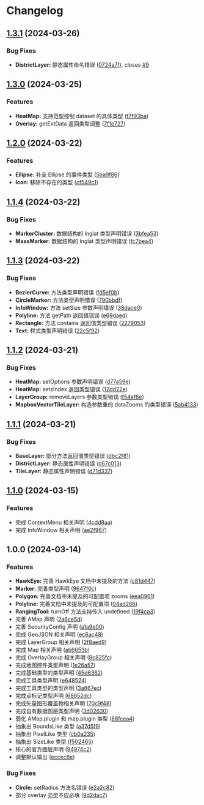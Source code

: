 # Changelog

## [1.3.1](https://github.com/xyy94813/amap-jsapi-v2-types/compare/v1.3.0...v1.3.1) (2024-03-26)


### Bug Fixes

* **DistrictLayer:** 静态属性命名错误 ([0724a7f](https://github.com/xyy94813/amap-jsapi-v2-types/commit/0724a7fd62f5092dc0ce9d2832ef5757f4670441)), closes [#9](https://github.com/xyy94813/amap-jsapi-v2-types/issues/9)

## [1.3.0](https://github.com/xyy94813/amap-jsapi-v2-types/compare/v1.2.0...v1.3.0) (2024-03-25)


### Features

* **HeatMap:** 支持范型控制 dataset 的具体类型 ([f7f93ba](https://github.com/xyy94813/amap-jsapi-v2-types/commit/f7f93bac80cee30d36714f4e0fa415f8c564115e))
* **Overlay:** getExtData 返回类型调整 ([7f1e727](https://github.com/xyy94813/amap-jsapi-v2-types/commit/7f1e727e520c522399d072113f1ae4cb0738103a))

## [1.2.0](https://github.com/xyy94813/amap-jsapi-v2-types/compare/v1.1.4...v1.2.0) (2024-03-22)


### Features

* **Ellipse:** 补全 Ellipse 的事件类型 ([5ba9f86](https://github.com/xyy94813/amap-jsapi-v2-types/commit/5ba9f86162c9607fac4182e4267e4bea092c3738))
* **Icon:** 移除不存在的类型 ([cf549c1](https://github.com/xyy94813/amap-jsapi-v2-types/commit/cf549c1af5fdc136b5fcfa074a995b726045d8fb))

## [1.1.4](https://github.com/xyy94813/amap-jsapi-v2-types/compare/v1.1.3...v1.1.4) (2024-03-22)


### Bug Fixes

* **MarkerCluster:** 数据结构的 lnglat 类型声明错误 ([3bfea53](https://github.com/xyy94813/amap-jsapi-v2-types/commit/3bfea535747f91915a3938b4e4577d83d4cc7517))
* **MassMarker:** 数据结构的 lnglat 类型声明错误 ([fc7bea4](https://github.com/xyy94813/amap-jsapi-v2-types/commit/fc7bea468cd876db7cf93876fc79d6cbe92eac1f))

## [1.1.3](https://github.com/xyy94813/amap-jsapi-v2-types/compare/v1.1.2...v1.1.3) (2024-03-22)


### Bug Fixes

* **BezierCurve:** 方法类型声明错误 ([fd5ef0b](https://github.com/xyy94813/amap-jsapi-v2-types/commit/fd5ef0b7e6dd69ea87e30a5adcfab7fd92eba975))
* **CircleMarker:** 方法类型声明错误 ([790bbdf](https://github.com/xyy94813/amap-jsapi-v2-types/commit/790bbdf7c3fab9184f7c7473d4bbad19c0ee22d6))
* **InfoWindow:** 方法 setSize 参数声明错误 ([38dace0](https://github.com/xyy94813/amap-jsapi-v2-types/commit/38dace08418c5e6d88f216f3d11603cf1a429d18))
* **Polyline:** 方法 getPath 返回值错误 ([e69daed](https://github.com/xyy94813/amap-jsapi-v2-types/commit/e69daede28e15a9d9774a085f9341cfb87165acb))
* **Rectangle:** 方法 contains 返回值类型错误 ([2279053](https://github.com/xyy94813/amap-jsapi-v2-types/commit/227905385792c053d5c76c578006641fe46b36c2))
* **Text:** 样式类型声明错误 ([22c5f92](https://github.com/xyy94813/amap-jsapi-v2-types/commit/22c5f92242846b1ddad5336b5683e90322442838))

## [1.1.2](https://github.com/xyy94813/amap-jsapi-v2-types/compare/v1.1.1...v1.1.2) (2024-03-21)


### Bug Fixes

* **HeatMap:** setOptions 参数声明错误 ([d77a59e](https://github.com/xyy94813/amap-jsapi-v2-types/commit/d77a59e5bc9b1b81f1f922bdd6bdde98dbc52834))
* **HeatMap:** setzIndex 返回类型错误 ([12dd22e](https://github.com/xyy94813/amap-jsapi-v2-types/commit/12dd22e2d47d840ba95375077ed8dbdb611d78c5))
* **LayerGroup:** removeLayers 参数类型错误 ([f54af8e](https://github.com/xyy94813/amap-jsapi-v2-types/commit/f54af8ec5018a76978edbd12991cee0ae07e545b))
* **MapboxVectorTileLayer:** 构造参数重的 dataZooms 的类型错误 ([5ab4133](https://github.com/xyy94813/amap-jsapi-v2-types/commit/5ab41337aa3cf37a7fc2a1f5afd78cde08adad42))

## [1.1.1](https://github.com/xyy94813/amap-jsapi-v2-types/compare/v1.1.0...v1.1.1) (2024-03-21)


### Bug Fixes

* **BaseLayer:** 部分方法返回值类型错误 ([dbc2f81](https://github.com/xyy94813/amap-jsapi-v2-types/commit/dbc2f81ffa9bd7b752c290411f7710e392250fc3))
* **DistrictLayer:** 静态属性声明错误 ([c67c013](https://github.com/xyy94813/amap-jsapi-v2-types/commit/c67c0135552f3a1501aa486b3accd2e5dca992ad))
* **TileLayer:** 静态属性声明错误 ([d71d337](https://github.com/xyy94813/amap-jsapi-v2-types/commit/d71d33786cc6d048b958d01fa30c20efc25ff8f1))

## [1.1.0](https://github.com/xyy94813/amap-jsapi-v2-types/compare/v1.0.0...v1.1.0) (2024-03-15)


### Features

* 完成 ContextMenu 相关声明 ([4cdd8aa](https://github.com/xyy94813/amap-jsapi-v2-types/commit/4cdd8aa625ec64a36702a9e6c69022e2713d7341))
* 完成 InfoWindow 相关声明 ([ae2f967](https://github.com/xyy94813/amap-jsapi-v2-types/commit/ae2f96746dad4771cbe50f01980b7376af51f8a2))

## 1.0.0 (2024-03-14)


### Features

* **HawkEye:** 完善 HawkEye 文档中未提及的方法 ([c81d447](https://github.com/xyy94813/amap-jsapi-v2-types/commit/c81d4479d75d1cbf74954132e69fa1f9942487c0))
* **Marker:** 完善类型声明 ([9647f0c](https://github.com/xyy94813/amap-jsapi-v2-types/commit/9647f0ce842d49b1202ab784f34fb44790b76ac7))
* **Polygon:** 完善文档中未提及的可配置项 zooms ([eea0961](https://github.com/xyy94813/amap-jsapi-v2-types/commit/eea09611ab0b158972ac3869cdc7435c6e4fe8aa))
* **Polyline:** 完善文档中未提及的可配置项 ([04ad266](https://github.com/xyy94813/amap-jsapi-v2-types/commit/04ad26607acd52ee8da51737c2c2790b28b2b384))
* **RangingTool:** turnOff 方法支持传入 undefined ([19f4ca3](https://github.com/xyy94813/amap-jsapi-v2-types/commit/19f4ca35f99f030768f9b123bf63d82ffb9c8398))
* 完善 AMap 声明 ([2a6ce5d](https://github.com/xyy94813/amap-jsapi-v2-types/commit/2a6ce5d25aee0b61b8d62a09cb12a92ac904b661))
* 完善 SecurityConfig 声明 ([a1a9e00](https://github.com/xyy94813/amap-jsapi-v2-types/commit/a1a9e001b0defd8761bbc390f18ce1189fed843f))
* 完成 GeoJSON 相关声明 ([ec6ac48](https://github.com/xyy94813/amap-jsapi-v2-types/commit/ec6ac486d40d325b46e72914f2999b2ec4780220))
* 完成 LayerGroup 相关声明 ([2f8aed9](https://github.com/xyy94813/amap-jsapi-v2-types/commit/2f8aed9611ee1ba1aa28630134f0a0b741469442))
* 完成 Map 相关声明 ([ab6653b](https://github.com/xyy94813/amap-jsapi-v2-types/commit/ab6653bc35ec19c177b944daa4969236903629c7))
* 完成 OverlayGroup 相关声明 ([8c825fc](https://github.com/xyy94813/amap-jsapi-v2-types/commit/8c825fc04d23bb5ef319cb9657546d76962c79ab))
* 完成地图控件类型声明 ([1e26a57](https://github.com/xyy94813/amap-jsapi-v2-types/commit/1e26a57aafdc02624fae3cdd637fd0e1a1f1df1f))
* 完成基础类型的类型声明 ([45d6362](https://github.com/xyy94813/amap-jsapi-v2-types/commit/45d6362c16e43a1f9a5d98d529f1f9b67d096c8f))
* 完成工具类型声明 ([e648524](https://github.com/xyy94813/amap-jsapi-v2-types/commit/e6485244e43beca53d221a62f91e5ca5f3ecbd67))
* 完成工具类型的类型声明 ([3a667ec](https://github.com/xyy94813/amap-jsapi-v2-types/commit/3a667ec6a602c69aa6d6ed394f59478b3c6ffd03))
* 完成点标记类型声明 ([68652dc](https://github.com/xyy94813/amap-jsapi-v2-types/commit/68652dcb3227fced1dbba653c8f392ad6e70206e))
* 完成矢量图形覆盖物相关声明 ([70c9f48](https://github.com/xyy94813/amap-jsapi-v2-types/commit/70c9f48944b76f17a105b2f0674d634c13eeaa17))
* 完成自有数据图层类型声明 ([3d02630](https://github.com/xyy94813/amap-jsapi-v2-types/commit/3d02630766cf4dbb1a817c08e06864c7f295e7d9))
* 弱化 AMap.plugin 和 map.plugin 类型 ([68fcea4](https://github.com/xyy94813/amap-jsapi-v2-types/commit/68fcea4d82b99475c1ca701776260cacfe5d25b1))
* 抽象出 BoundsLike 类型 ([a37d5f9](https://github.com/xyy94813/amap-jsapi-v2-types/commit/a37d5f9e571340dfb0cfbbf6cb73f6cf73047488))
* 抽象出 PixelLike 类型 ([cb0a235](https://github.com/xyy94813/amap-jsapi-v2-types/commit/cb0a235bb3b7ef898856d2d56f0154b6a9dfa172))
* 抽象出 SizeLike 类型 ([f502465](https://github.com/xyy94813/amap-jsapi-v2-types/commit/f502465e06838ac2f672800afa8b855cecb418a4))
* 核心的官方图层声明 ([94974c2](https://github.com/xyy94813/amap-jsapi-v2-types/commit/94974c274a4507c35db741677a8bf61c09559cc9))
* 调整默认输出 ([eccec8e](https://github.com/xyy94813/amap-jsapi-v2-types/commit/eccec8e89560ed483a3b300d96a5def996409d6e))


### Bug Fixes

* **Circle:** setRadius 方法名错误 ([e2a2c82](https://github.com/xyy94813/amap-jsapi-v2-types/commit/e2a2c8207d4e0c2de82f1545bf6a6ef0789fa826))
* 部分 overlay 范型不应必填 ([9d2dac7](https://github.com/xyy94813/amap-jsapi-v2-types/commit/9d2dac7813a5a80f2e176f1d27032a11b632ddfe))
